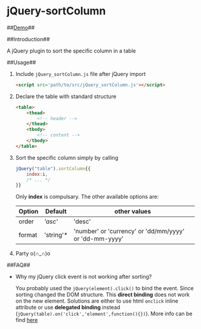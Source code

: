 jQuery-sortColumn
=================

##[Demo](http://bighoho123.github.io/jQuery-sortColumn/)##


##Introduction##

A jQuery plugin to sort the specific column in a table

##Usage##

1. Include `jQuery_sortColumn.js` file after jQuery import

	```html
	<script src='path/to/src/jQuery_sortColumn.js'></script>
	```
2. Declare the table with standard structure

	```html
	<table>
		<thead>
			<!-- header -->
		</thead>
		<tbody>
			<!-- content -->
		</tbody>
	</table>
	```

3. Sort the specific column simply by calling

	```javascript
	jQuery("table").sortColumn{{
		index:i,
		/* ... */
	}}
	```
	
	Only **index** is compulsary. The other available options are:
	
	| Option    | Default  | other values |
	| --------- | -------- | --------|
	| order     | *'asc'*  | 'desc' |
	| format    | 'string'* | 'number' or 'currency' or 'dd/mm/yyyy' or 'dd-mm-yyyy'|

4. Party o(∩_∩)o 

##FAQ##

- Why my jQuery click event is not working after sorting?

	You probably used the `jQuery(element).click()` to bind the event. Since sorting changed the DOM structure. This **direct binding** does not work on the new element. Solutions are either to use html `onclick` inline attribute or use **delegated binding** instead (`jQuery(table).on('click','element',function(){})`). More info can be find [here](http://api.jquery.com/on/#direct-and-delegated-events)
